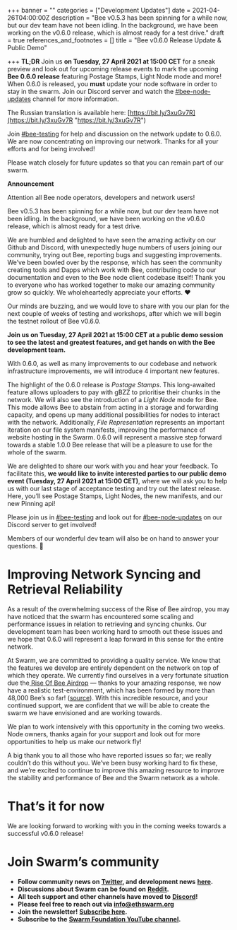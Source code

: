 +++
banner = ""
categories = ["Development Updates"]
date = 2021-04-26T04:00:00Z
description = "Bee v0.5.3 has been spinning for a while now, but our dev team have not been idling. In the background, we have been working on the v0.6.0 release, which is almost ready for a test drive."
draft = true
references_and_footnotes = []
title = "Bee v0.6.0 Release Update & Public Demo"

+++
**TL;DR** Join us **on Tuesday, 27 April 2021 at 15:00 CET** for a sneak preview and look out for upcoming release events to mark the upcoming **Bee 0.6.0 release** featuring Postage Stamps, Light Node mode and more! When 0.6.0 is released, you **must** update your node software in order to stay in the swarm. Join our Discord server and watch the [#bee-node-updates](https://discord.gg/MVz8y5pbbN) channel for more information.

The Russian translation is available here: [https://bit.ly/3xuGv7R](https://bit.ly/3xuGv7R "https://bit.ly/3xuGv7R")

Join [#bee-testing](https://discord.gg/MVz8y5pbbN) for help and discussion on the network update to 0.6.0. We are now concentrating on improving our network. Thanks for all your efforts and for being involved!

Please watch closely for future updates so that you can remain part of our swarm.

**Announcement**

Attention all Bee node operators, developers and network users!

Bee v0.5.3 has been spinning for a while now, but our dev team have not been idling. In the background, we have been working on the v0.6.0 release, which is almost ready for a test drive.

We are humbled and delighted to have seen the amazing activity on our Github and Discord, with unexpectedly huge numbers of users joining our community, trying out Bee, reporting bugs and suggesting improvements. We’ve been bowled over by the response, which has seen the community creating tools and Dapps which work with Bee, contributing code to our documentation and even to the Bee node client codebase itself! Thank you to everyone who has worked together to make our amazing community grow so quickly. We wholeheartedly appreciate your efforts. ❤️

Our minds are buzzing, and we would love to share with you our plan for the next couple of weeks of testing and workshops, after which we will begin the testnet rollout of Bee v0.6.0.

**Join us on Tuesday, 27 April 2021 at 15:00 CET at a public demo session to see the latest and greatest features, and get hands on with the Bee development team.**

With 0.6.0, as well as many improvements to our codebase and network infrastructure improvements, we will introduce 4 important new features.

The highlight of the 0.6.0 release is _Postage Stamps_. This long-awaited feature allows uploaders to pay with gBZZ to prioritise their chunks in the network. We will also see the introduction of a _Light Node_ mode for Bee. This mode allows Bee to abstain from acting in a storage and forwarding capacity, and opens up many additional possibilities for nodes to interact with the network. Additionally, _File Representation_ represents an important iteration on our file system manifests, improving the performance of website hosting in the Swarm. 0.6.0 will represent a massive step forward towards a stable 1.0.0 Bee release that will be a pleasure to use for the whole of the swarm.

We are delighted to share our work with you and hear your feedback. To facilitate this, **we would like to invite interested parties to our public demo event (Tuesday, 27 April 2021 at 15:00 CET)**, where we will ask you to help us with our last stage of acceptance testing and try out the latest release. Here, you’ll see Postage Stamps, Light Nodes, the new manifests, and our new Pinning api!

Please join us in [#bee-testing](https://discord.gg/MVz8y5pbbN) and look out for [#bee-node-updates](https://discord.gg/MVz8y5pbbN) on our Discord server to get involved!

Members of our wonderful dev team will also be on hand to answer your questions. 🐝

# Improving Network Syncing and Retrieval Reliability

As a result of the overwhelming success of the Rise of Bee airdrop, you may have noticed that the swarm has encountered some scaling and performance issues in relation to retrieving and syncing chunks. Our development team has been working hard to smooth out these issues and we hope that 0.6.0 will represent a leap forward in this sense for the entire network.

At Swarm, we are committed to providing a quality service. We know that the features we develop are entirely dependent on the network on top of which they operate. We currently find ourselves in a very fortunate situation due the[ Rise Of Bee Airdrop](https://hackmd.io/v4Rw09-pQkWK-XLWbNu-tg) — thanks to your amazing response, we now have a realistic test-environment, which has been formed by more than 48,000 Bee’s so far! ([source](https://beenodes.live/)). With this incredible resource, and your continued support, we are confident that we will be able to create the swarm we have envisioned and are working towards.

We plan to work intensively with this opportunity in the coming two weeks. Node owners, thanks again for your support and look out for more opportunities to help us make our network fly!

A big thank you to all those who have reported issues so far; we really couldn’t do this without you. We’ve been busy working hard to fix these, and we’re excited to continue to improve this amazing resource to improve the stability and performance of Bee and the Swarm network as a whole.

# That’s it for now

We are looking forward to working with you in the coming weeks towards a successful v0.6.0 release!

# Join Swarm’s community

* **Follow community news on** [**Twitter**](https://twitter.com/ethswarmhive)**, and development news** [**here**](https://twitter.com/ethswarm)**.**
* **Discussions about Swarm can be found on** [**Reddit**](https://www.reddit.com/r/ethswarm/)**.**
* **All tech support and other channels have moved to** [**Discord**](https://discord.gg/wdghaQsGq5)**!**
* **Please feel free to reach out via info@ethswarm.org**
* **Join the newsletter!** [**Subscribe here**](https://www.ethswarm.org/newsletter.html)**.**
* **Subscribe to the** [**Swarm Foundation YouTube channel**](https://www.youtube.com/channel/UCu6ywn9MTqdREuE6xuRkskA/videos)**.**